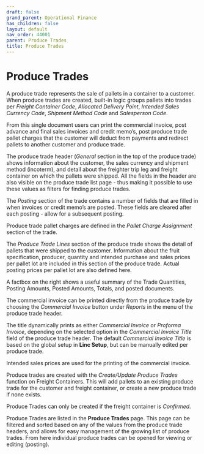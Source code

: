 ```yaml
---
draft: false
grand_parent: Operational Finance
has_children: false
layout: default
nav_order: 44001
parent: Produce Trades
title: Produce Trades
---
```


# Produce Trades

A produce trade represents the sale of pallets in a container to a customer. When produce trades are created, built-in logic groups pallets into trades per *Freight Container Code*, *Allocated Delivery Point*, *Intended Sales Currency Code*, *Shipment Method Code* and *Salesperson Code*.

From this single document users can print the commercial invoice, post advance and final sales invoices and credit memo’s, post produce trade pallet charges that the customer will deduct from payments and redirect pallets to another customer and produce trade.

The produce trade header (*General* section in the top of the produce trade) shows information about the customer, the sales currency and shipment method (incoterm), and detail about the freighter trip leg and freight container on which the pallets were shipped. All the fields in the header are also visible on the produce trade list page - thus making it possible to use these values as filters for finding produce trades.

The *Posting* section of the trade contains a number of fields that are filled in when invoices or credit memo’s are posted. These fields are cleared after each posting - allow for a subsequent posting.

Produce trade pallet charges are defined in the *Pallet Charge Assignment* section of the trade.

The *Produce Trade Lines* section of the produce trade shows the detail of pallets that were shipped to the customer. Information about the fruit specification, producer, quantity and intended purchase and sales prices per pallet lot are included in this section of the produce trade. Actual posting prices per pallet lot are also defined here.

A factbox on the right shows a useful summary of the Trade Quantities, Posting Amounts, Posted Amounts, Totals, and posted documents.

The commercial invoice can be printed directly from the produce trade by choosing the *Commercial Invoice* button under *Reports* in the menu of the produce trade header.

The title dynamically prints as either *Commercial Invoice* or *Proforma Invoice*, depending on the selected option in the *Commercial Invoice Title* field of the produce trade header. The default *Commercial Invoice Title* is based on the global setup in **Linc Setup**, but can be manually edited per produce trade.

Intended sales prices are used for the printing of the commercial invoice.

Produce trades are created with the *Create/Update Produce Trades* function on Freight Containers. This will add pallets to an existing produce trade for the customer and freight container, or create a new produce trade if none exists.

Produce Trades can only be created if the freight container is *Confirmed*.

Produce Trades are listed in the **Produce Trades** page. This page can be filtered and sorted based on any of the values from the produce trade headers, and allows for easy management of the growing list of produce trades. From here individual produce trades can be opened for viewing or editing (posting).